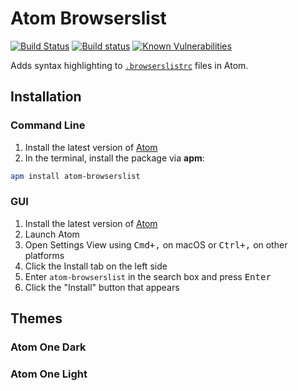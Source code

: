 # Atom Browserslist

[![Build Status](https://img.shields.io/travis/com/matteobertoldo/atom-browserslist.svg)](https://travis-ci.com/matteobertoldo/atom-browserslist) [![Build status](https://ci.appveyor.com/api/projects/status/gmtqbuw1q5rxg8t7?svg=true)](https://ci.appveyor.com/project/matteobertoldo/atom-browserslist) [![Known Vulnerabilities](https://snyk.io/test/github/matteobertoldo/atom-browserslist/badge.svg?targetFile=package.json)](https://snyk.io/test/github/matteobertoldo/atom-browserslist?targetFile=package.json)

Adds syntax highlighting to [`.browserslistrc`](https://github.com/browserslist/browserslist) files in Atom.

## Installation

### Command Line

1.  Install the latest version of [Atom](https://atom.io)
2.  In the terminal, install the package via **apm**:

```sh
apm install atom-browserslist
```

### GUI

1.  Install the latest version of [Atom](https://atom.io)
2.  Launch Atom
3.  Open Settings View using <kbd>Cmd+,</kbd> on macOS or <kbd>Ctrl+,</kbd> on other platforms
4.  Click the Install tab on the left side
5.  Enter `atom-browserslist` in the search box and press <kbd>Enter</kbd>
6.  Click the "Install" button that appears

## Themes

### Atom One Dark

### Atom One Light
